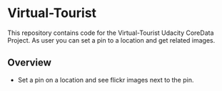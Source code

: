 # Virtual-Tourist

This repository contains code for the Virtual-Tourist Udacity CoreData Project. As user you can set a pin to a location and get related images.


## Overview
- Set a pin on a location and see flickr images next to the pin.
